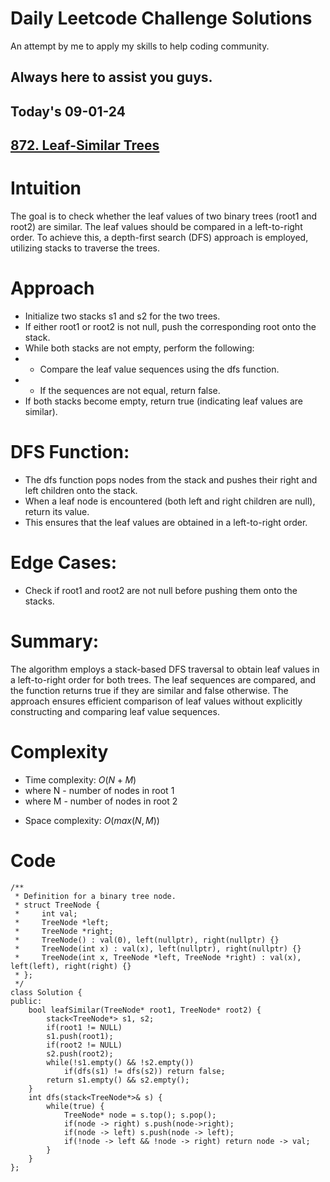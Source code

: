# Daily Leetcode Challenge Solutions

An attempt by me to apply my skills to help coding community.

## Always here to assist you guys.

## Today's 09-01-24 
## [872. Leaf-Similar Trees](https://leetcode.com/problems/leaf-similar-trees/description/?envType=daily-question&envId=2024-01-09)

# Intuition
<!-- Describe your first thoughts on how to solve this problem. -->
The goal is to check whether the leaf values of two binary trees (root1 and root2) are similar. The leaf values should be compared in a left-to-right order. To achieve this, a depth-first search (DFS) approach is employed, utilizing stacks to traverse the trees.

# Approach
<!-- Describe your approach to solving the problem. -->
- Initialize two stacks s1 and s2 for the two trees.
- If either root1 or root2 is not null, push the corresponding root onto the stack.
- While both stacks are not empty, perform the following:
- - Compare the leaf value sequences using the dfs function.
- - If the sequences are not equal, return false.
- If both stacks become empty, return true (indicating leaf values are similar).
# DFS Function:

- The dfs function pops nodes from the stack and pushes their right and left children onto the stack.
- When a leaf node is encountered (both left and right children are null), return its value.
- This ensures that the leaf values are obtained in a left-to-right order.
# Edge Cases:

- Check if root1 and root2 are not null before pushing them onto the stacks.
# Summary:
The algorithm employs a stack-based DFS traversal to obtain leaf values in a left-to-right order for both trees. The leaf sequences are compared, and the function returns true if they are similar and false otherwise. The approach ensures efficient comparison of leaf values without explicitly constructing and comparing leaf value sequences.

# Complexity
- Time complexity: $O(N + M)$
- where N - number of nodes in root 1
- where M - number of nodes in root 2
<!-- Add your time complexity here, e.g. $$O(n)$$ -->

- Space complexity: $O(max(N,M))$
<!-- Add your space complexity here, e.g. $$O(n)$$ -->

# Code
```
/**
 * Definition for a binary tree node.
 * struct TreeNode {
 *     int val;
 *     TreeNode *left;
 *     TreeNode *right;
 *     TreeNode() : val(0), left(nullptr), right(nullptr) {}
 *     TreeNode(int x) : val(x), left(nullptr), right(nullptr) {}
 *     TreeNode(int x, TreeNode *left, TreeNode *right) : val(x), left(left), right(right) {}
 * };
 */
class Solution {
public:
    bool leafSimilar(TreeNode* root1, TreeNode* root2) {
        stack<TreeNode*> s1, s2;
        if(root1 != NULL)
        s1.push(root1);
        if(root2 != NULL) 
        s2.push(root2);
        while(!s1.empty() && !s2.empty())
            if(dfs(s1) != dfs(s2)) return false;
        return s1.empty() && s2.empty();    
    }
    int dfs(stack<TreeNode*>& s) {
        while(true) {
            TreeNode* node = s.top(); s.pop();
            if(node -> right) s.push(node->right);
            if(node -> left) s.push(node -> left);
            if(!node -> left && !node -> right) return node -> val;
        }
    }
};
```
